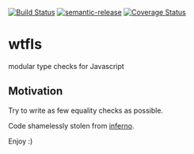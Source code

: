 [![Build Status](https://travis-ci.org/geclos/wtfIs.svg?branch=master)](https://travis-ci.org/geclos/wtfIs) [![semantic-release](https://img.shields.io/badge/%20%20%F0%9F%93%A6%F0%9F%9A%80-semantic--release-e10079.svg)](https://github.com/semantic-release/semantic-release) [![Coverage Status](https://coveralls.io/repos/github/geclos/wtfIs/badge.svg?branch=master)](https://coveralls.io/github/geclos/wtfIs?branch=master) 
# wtfIs

modular type checks for Javascript

## Motivation
Try to write as few equality checks as possible.

Code shamelessly stolen from [inferno](https://github.com/trueadm/inferno).

Enjoy :)
